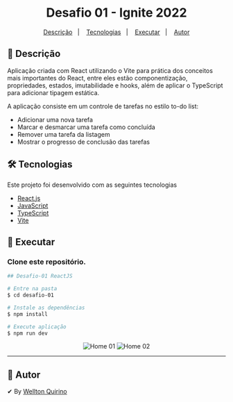 <h1 align="center">
Desafio 01 - Ignite 2022
</h1>

<p align="center">
  <a href="#page_facing_up-descrição">Descrição</a>&nbsp;&nbsp;&nbsp;|&nbsp;&nbsp;&nbsp;
  <a href="#-tecnologias">Tecnologias</a>&nbsp;&nbsp;&nbsp;|&nbsp;&nbsp;&nbsp;
  <a href="#closed_book-executar">Executar</a>&nbsp;&nbsp;&nbsp;|&nbsp;&nbsp;&nbsp;
  <a href="#man-Autor">Autor</a>
</p>

## :page_facing_up: Descrição

Aplicação criada com React utilizando o Vite para prática dos conceitos mais importantes do React, entre eles estão componentização, propriedades, estados, imutabilidade e hooks, além de aplicar o TypeScript para adicionar tipagem estática.

A aplicação consiste em um controle de tarefas no estilo to-do list:
- Adicionar uma nova tarefa
- Marcar e desmarcar uma tarefa como concluída
- Remover uma tarefa da listagem
- Mostrar o progresso de conclusão das tarefas

## 🛠 Tecnologias

Este projeto foi desenvolvido com as seguintes tecnologias

- [React.js](https://pt-br.reactjs.org/)
- [JavaScript](https://developer.mozilla.org/pt-BR/docs/Web/JavaScript)
- [TypeScript](https://www.typescriptlang.org/)
- [Vite](https://vitejs.dev/)

## :closed_book: Executar

### Clone este repositório.

```bash
## Desafio-01 ReactJS

# Entre na pasta
$ cd desafio-01

# Instale as dependências
$ npm install

# Execute aplicação
$ npm run dev

```

<p align="center">
<img alt="Home 01" src="https://user-images.githubusercontent.com/12499627/174670576-cd01ed35-4bf8-4228-b693-fac74e8e04ed.png" />
<img alt="Home 02" src="https://user-images.githubusercontent.com/12499627/174670581-b583267a-cd25-4741-903f-985d98541103.png" />
</p>

---

## :man: Autor

✔ By [Wellton Quirino](https://www.linkedin.com/in/welltonquirino/)
